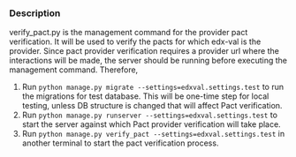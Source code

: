 ### Description

verify_pact.py is the management command for the provider pact verification. It will be used to verify the pacts for which edx-val is the provider.
Since pact provider verification requires a provider url where the interactions will be made, the server should be running before 
executing the management command. Therefore,

1. Run ``python manage.py migrate --settings=edxval.settings.test`` to run the migrations for test database. This will be one-time step for local testing, unless DB structure is changed that will affect Pact verification.
2. Run ``python manage.py runserver --settings=edxval.settings.test`` to start the server against which Pact provider verification will take place.
3. Run ``python manage.py verify_pact --settings=edxval.settings.test`` in another terminal to start the pact verification process.